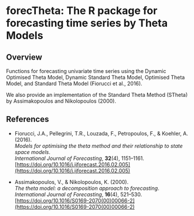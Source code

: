 # **forecTheta**: The R package for forecasting time series by Theta Models

## Overview

Functions for forecasting univariate time series using the Dynamic Optimised Theta Model, Dynamic Standard Theta Model, 
Optimised Theta Model, and Standard Theta Model (Fiorucci et al., 2016). 

We also provide an implementation of the Standard Theta Method (STheta) by Assimakopoulos and Nikolopoulos (2000).

## References

- Fiorucci, J.A., Pellegrini, T.R., Louzada, F., Petropoulos, F., & Koehler, A. (2016).  
  *Models for optimising the theta method and their relationship to state space models*.  
  *International Journal of Forecasting*, **32**(4), 1151–1161.  
  [https://doi.org/10.1016/j.ijforecast.2016.02.005](https://doi.org/10.1016/j.ijforecast.2016.02.005)

- Assimakopoulos, V., & Nikolopoulos, K. (2000).  
  *The theta model: a decomposition approach to forecasting*.  
  *International Journal of Forecasting*, **16**(4), 521–530.  
  [https://doi.org/10.1016/S0169-2070(00)00066-2](https://doi.org/10.1016/S0169-2070(00)00066-2)
